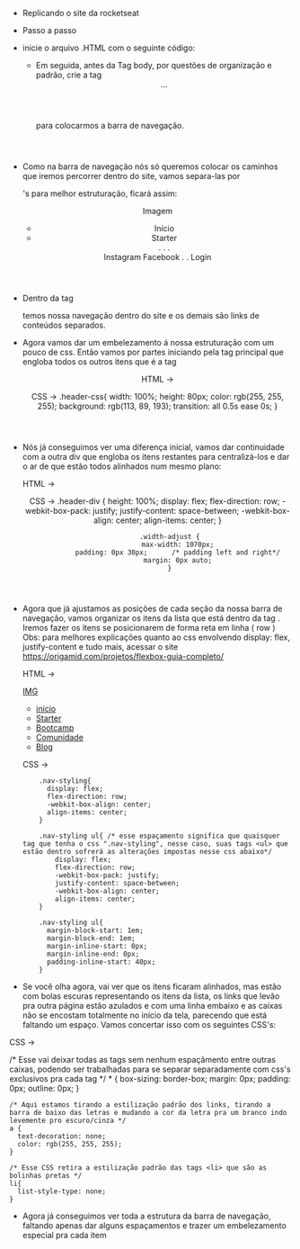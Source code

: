 * Replicando o site da rocketseat

* Passo a passo
- inicie o arquivo .HTML com o seguinte código:

  <!DOCTYPE html>
  <html lang="en" dir="ltr">
    <head>
      <meta charset="utf-8">
      <title></title>
    </head>
    <body>

    </body>
  </html>

  - Em seguida, antes da Tag body, por questões de organização e padrão, crie a tag <header> ... </header> para colocarmos a barra de navegação.

  <!DOCTYPE html>
  <html lang="en" dir="ltr">
    <head>
      <meta charset="utf-8">
      <title></title>
    </head>

    <header>

    </header>

    <body>

    </body>
  </html>

- Como na barra de navegação nós só queremos colocar os caminhos que iremos percorrer dentro do site, vamos separa-las por <div>'s para melhor estruturação, ficará assim:

  <header>
    <div>
      <nav>
        <a>Imagem</a>
        <ul>
          <li>Início</li>
          <li>Starter</li>
          .
          .
          .
        </ul>
      </nav>
      <div>
        <a>Instagram</a>
        <a>Facebook</a>
        .
        .
        <a class="login-btn">Login</a>
      </div>
    </div>    
  </header>

- Dentro da tag <nav> temos nossa navegação dentro do site e os demais são links de conteúdos separados.
- Agora vamos dar um embelezamento á nossa estruturação com um pouco de css. Então vamos por partes iniciando pela tag principal que engloba todos os outros itens que é a tag <header>

  HTML -> <header class="header-css">

  CSS ->
          .header-css{
            width: 100%;
            height: 80px;
            color: rgb(255, 255, 255);
            background: rgb(113, 89, 193);
            transition: all 0.5s ease 0s;
          }

- Nós já conseguimos ver uma diferença inicial, vamos dar continuidade com a outra div que engloba os itens restantes para centralizá-los e dar o ar de que estão todos alinhados num mesmo plano:

  HTML ->     <header class="header-css">
                <div class="header-div width-adjust">

  CSS ->
            .header-div {
              height: 100%;
              display: flex;
              flex-direction: row;
              -webkit-box-pack: justify;
              justify-content: space-between;
              -webkit-box-align: center;
              align-items: center;
            }

            .width-adjust {
                max-width: 1070px;
                padding: 0px 30px;      /* padding left and right*/
                margin: 0px auto;
            }

- Agora que já ajustamos as posições de cada seção da nossa barra de navegação, vamos organizar os itens da lista que está dentro da tag <mav>. Iremos fazer os itens se posicionarem de forma reta em linha ( row )
Obs: para melhores explicações quanto ao css envolvendo display: flex, justify-content e tudo mais, acessar o site https://origamid.com/projetos/flexbox-guia-completo/

  HTML ->   <nav class="nav-styling ">
              <a href="#">IMG</a>
                <ul>
                  <li>
                    <a href="#">início</a>
                  </li>
                  <li>
                    <a href="#">Starter</a>
                  </li>
                  <li>
                    <a href="#">Bootcamp</a>
                  </li>
                  <li>
                    <a href="#">Comunidade</a>
                  </li>
                  <li>
                    <a href="#">Blog</a>
                  </li>
                </ul>
          </nav>

  CSS ->    

          .nav-styling{
            display: flex;
            flex-direction: row;
            -webkit-box-align: center;
            align-items: center;
          }

          .nav-styling ul{ /* esse espaçamento significa que quaisquer tag que tenha o css ".nav-styling", nesse caso, suas tags <ul> que estão dentro sofrerá as alterações impostas nesse css abaixo*/
              display: flex;
              flex-direction: row;
              -webkit-box-pack: justify;
              justify-content: space-between;
              -webkit-box-align: center;
              align-items: center;
          }

          .nav-styling ul{
            margin-block-start: 1em;
            margin-block-end: 1em;
            margin-inline-start: 0px;
            margin-inline-end: 0px;
            padding-inline-start: 40px;
          }

- Se você olha agora, vai ver que os itens ficaram alinhados, mas estão com bolas escuras representando os itens da lista, os links que levão pra outra página estão azulados e com uma linha embaixo e as caixas não se encostam totalmente no início da tela, parecendo que está faltando um espaço. Vamos concertar isso com os seguintes CSS's:

CSS ->

  /* Esse vai deixar todas as tags sem nenhum espaçãmento entre outras caixas, podendo ser trabalhadas para se separar separadamente com css's exclusivos pra cada tag */
    * {
        box-sizing: border-box;
        margin: 0px;
        padding: 0px;
        outline: 0px;
    }


    /* Aqui estamos tirando a estilização padrão dos links, tirando a barra de baixo das letras e mudando a cor da letra pra um branco indo levemente pro escuro/cinza */
    a {
      text-decoration: none;
      color: rgb(255, 255, 255);
    }

    /* Esse CSS retira a estilização padrão das tags <li> que são as bolinhas pretas */
    li{
      list-style-type: none;
    }

- Agora já conseguimos ver toda a estrutura da barra de navegação, faltando apenas dar alguns espaçamentos e trazer um embelezamento especial pra cada item

